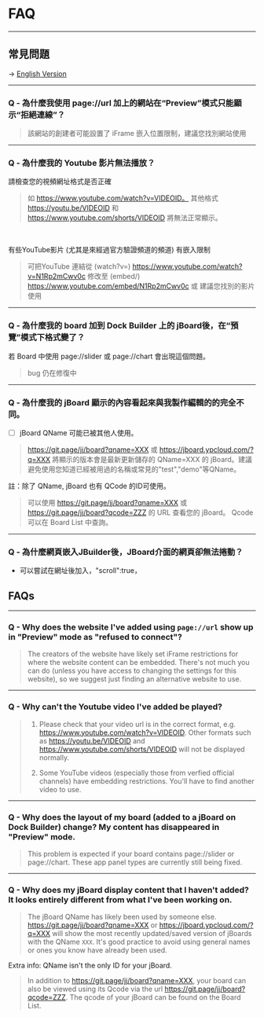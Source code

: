 # FAQ

---
## 常見問題

-> [English Version](#FAQs)

---

### Q - 為什麼我使用 page://url 加上的網站在“Preview”模式只能顯示“拒絕連線”？

> 該網站的創建者可能設置了 iFrame 嵌入位置限制，建議您找別網站使用

---

### Q - 為什麼我的 Youtube 影片無法播放？
請檢查您的視頻網址格式是否正確
> 如 https://www.youtube.com/watch?v=VIDEOID。 
其他格式 https://youtu.be/VIDEOID 和 https://www.youtube.com/shorts/VIDEOID 
將無法正常顯示。

<br>

有些YouTube影片 (尤其是來經過官方驗證頻道的頻道) 有嵌入限制
> 可把YouTube 連結從 (watch?v=) https://www.youtube.com/watch?v=N1Rp2mCwv0c
> 修改至 (embed/) https://www.youtube.com/embed/N1Rp2mCwv0c
> 或 建議您找別的影片使用

---

### Q - 為什麼我的 board 加到 Dock Builder 上的 jBoard後，在“預覽”模式下格式變了？
若 Board 中使用 page://slider 或 page://chart 會出現這個問題。
> bug 仍在修復中

---

### Q - 為什麼我的 jBoard 顯示的內容看起來與我製作編輯的的完全不同。
- [ ] jBoard QName 可能已被其他人使用。 
> https://git.page/jj/board?qname=XXX 或 https://jboard.ypcloud.com/?q=XXX  將顯示的版本會是最新更新儲存的 QName=XXX 的 jBoard。建議避免使用您知道已經被用過的名稱或常見的"test","demo"等QName。

註：除了 QName, jBoard 也有 QCode 的ID可使用。 
> 可以使用 https://git.page/jj/board?qname=XXX 或 https://git.page/jj/board?qcode=ZZZ 的 URL 查看您的 jBoard。 
> Qcode 可以在 Board List 中查詢。

---

### Q - 為什麼網頁嵌入JBuilder後，JBoard介面的網頁卻無法捲動？
- 可以嘗試在網址後加入，"scroll":true，

## FAQs

---

### Q - Why does the website I've added using `page://url` show up in "Preview" mode as "refused to connect"?
> The creators of the website have likely set iFrame restrictions for where the website content can be embedded. There's not much you can do (unless you have access to changing the settings for this website), so we suggest just finding an alternative website to use. 

---

### Q - Why can't the Youtube video I've added be played?
>  1. Please check that your video url is in the correct format, e.g. https://www.youtube.com/watch?v=VIDEOID. Other formats such as  https://youtu.be/VIDEOID and https://www.youtube.com/shorts/VIDEOID will not be displayed normally. 
>
>  2. Some YouTube videos (especially those from verfied official channels) have embedding restrictions. You'll have to find another video to use.

---

### Q - Why does the layout of my board (added to a jBoard on Dock Builder) change? My content has disappeared in "Preview" mode. 
>  This problem is expected if your board contains page://slider or page://chart. These app panel types are currently still being fixed.

---

### Q - Why does my jBoard display content that I haven't added? It looks entirely different from what I've been working on. 
>  The jBoard QName has likely been used by someone else. https://git.page/jj/board?qname=XXX or https://jboard.ypcloud.com/?q=XXX will show the most recently updated/saved version of jBoards with the QName `XXX`. It's good practice to avoid using general names or ones you know have already been used. 

Extra info: 
QName isn't the only ID for your jBoard. 
> In addition to https://git.page/jj/board?qname=XXX, your board can also be viewed using its Qcode via the url https://git.page/jj/board?qcode=ZZZ. 
> The qcode of your jBoard can be found on the Board List. 
